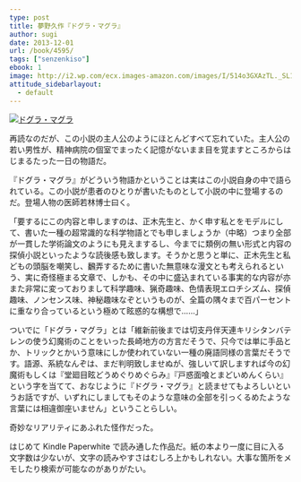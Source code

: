 ```yaml
---
type: post
title: 夢野久作『ドグラ・マグラ』
author: sugi
date: 2013-12-01
url: /book/4595/
tags: ["senzenkiso"]
ebook: 1
image: http://i2.wp.com/ecx.images-amazon.com/images/I/514o3GXAzTL._SL160_.jpg?w=660
attitude_sidebarlayout:
  - default
---
```

<a href="http://www.amazon.co.jp/exec/obidos/ASIN/B009KSOWRU/chezsugi-22/ref=nosim/" onclick="_gaq.push(['_trackEvent', 'outbound-article', 'http://www.amazon.co.jp/exec/obidos/ASIN/B009KSOWRU/chezsugi-22/ref=nosim/', '']);" name="amazletlink" target="_blank"><img src="http://i2.wp.com/ecx.images-amazon.com/images/I/514o3GXAzTL._SL160_.jpg?w=660" alt="ドグラ・マグラ" class="alignleft"  data-recalc-dims="1" /></a>

再読なのだが、この小説の主人公のようにほとんどすべて忘れていた。主人公の若い男性が、精神病院の個室でまったく記憶がないまま目を覚ますところからはじまるたった一日の物語だ。

『ドグラ・マグラ』がどういう物語かということは実はこの小説自身の中で語られている。この小説が患者のひとりが書いたものとして小説の中に登場するのだ。登場人物の医師若林博士曰く。

「要するにこの内容と申しますのは、正木先生と、かく申す私とをモデルにして、書いた一種の超常識的な科学物語とでも申しましょうか（中略）つまり全部が一貫した学術論文のようにも見えまするし、今までに類例の無い形式と内容の探偵小説といったような読後感も致します。そうかと思うと単に、正木先生と私どもの頭脳を嘲笑し、飜弄するために書いた無意味な漫文とも考えられるという、実に奇怪極まる文章で、しかも、その中に盛込まれている事実的な内容が亦また非常に変っておりまして科学趣味、猟奇趣味、色情表現エロチシズム、探偵趣味、ノンセンス味、神秘趣味なぞというものが、全篇の隅々まで百パーセントに重なり合っているという極めて眩惑的な構想で……」

ついでに「ドグラ・マグラ」とは「維新前後までは切支丹伴天連キリシタンバテレンの使う幻魔術のことをいった長崎地方の方言だそうで、只今では単に手品とか、トリックとかいう意味にしか使われていない一種の廃語同様の言葉だそうです。語源、系統なんぞは、まだ判明致しませぬが、強しいて訳しますれば今の幻魔術もしくは『堂廻目眩どうめぐりめぐらみ』『戸惑面喰とまどいめんくらい』という字を当てて、おなじように『ドグラ・マグラ』と読ませてもよろしいというお話ですが、いずれにしましてもそのような意味の全部を引っくるめたような言葉には相違御座いません」ということらしい。

奇妙なリアリティにあふれた怪作だった。

はじめて Kindle Paperwhite で読み通した作品だ。紙の本より一度に目に入る文字数は少ないが、文字の読みやすさはむしろ上かもしれない。大事な箇所をメモしたり検索が可能なのがありがたい。

